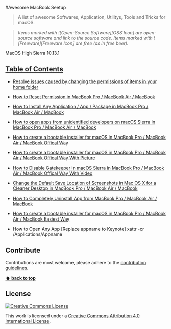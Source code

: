 #Awesome MacBook Seetup

> A list of awesome Softwares, Application, Utilitys, Tools and Tricks for macOS.

> *Items marked with ![Open-Source Software][OSS Icon] are open-source software and link to the source code. Items marked with ![Freeware][Freeware Icon] are free (as in free beer).*


MacOS High Sierra 10.13.1

## [Table of Contents](#Links)


* [Resolve issues caused by changing the permissions of items in your home folder](https://support.apple.com/en-us/HT203538)

* [How to Reset Permission in MacBook Pro / MacBook Air / MacBook](https://support.apple.com/en-us/HT203538)

* [How to Install Any Application / App / Package in MacBook Pro / MacBook Air / MacBook](https://www.imore.com/how-open-apps-unidentified-developers-mac)

* [How to open apps from unidentified developers on macOS Sierra in MacBook Pro / MacBook Air / MacBook](https://www.imore.com/how-open-apps-unidentified-developers-mac)


* [How to create a bootable installer for macOS in MacBook Pro / MacBook Air / MacBook Offical Way](https://support.apple.com/en-us/HT201372)

* [How to create a bootable installer for macOS in MacBook Pro / MacBook Air / MacBook Offical Way With Picture](https://www.imore.com/how-create-bootable-installer-mac-operating-system-high-sierra)

* [How to Disable Gatekeeper in macOS Sierra in MacBook Pro / MacBook Air / MacBook Offical Way With Video	](https://www.youtube.com/watch?v=-g-cp-j-lF0)

* [Change the Default Save Location of Screenshots in Mac OS X for a Cleaner Desktop in MacBook Pro / MacBook Air / MacBook](https://mac-how-to.gadgethacks.com/how-to/change-default-save-location-screenshots-mac-os-x-for-cleaner-desktop-0160154/)


* [How to Completely Uninstall App from MacBook Pro / MacBook Air / MacBook](https://mac-how-to.gadgethacks.com/how-to/youre-uninstalling-mac-apps-wrong-heres-remove-them-completely-0162513/)

* [How to create a bootable installer for macOS in MacBook Pro / MacBook Air / MacBook Easiest Way](https://macdaddy.io/install-disk-creator/)
* How to Open Any App [Replace appname to Keynote]
xattr -cr /Applications/Appname

## Contribute

Contributions are most welcome, please adhere to the [contribution guidelines](Contributing.md).

**[⬆ back to top](#Links)**

## License

[![Creative Commons License](http://i.creativecommons.org/l/by/4.0/88x31.png)](http://creativecommons.org/licenses/by/4.0/)

This work is licensed under a [Creative Commons Attribution 4.0 International License](http://creativecommons.org/licenses/by/4.0/).
